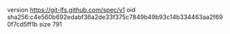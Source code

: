 version https://git-lfs.github.com/spec/v1
oid sha256:c4e560b692edabf36a2de33f375c7849b49b93c14b334463aa2f690f7cd5ff1b
size 791
